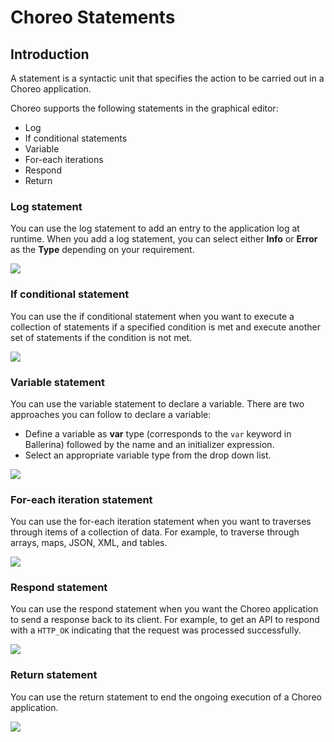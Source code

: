 # Choreo Statements 

## Introduction 

A statement is a syntactic unit that specifies the action to be carried out in a Choreo application. 

Choreo supports the following statements in the graphical editor:

 * Log  
 * If conditional statements  
 * Variable  
 * For-each iterations
 * Respond
 * Return


### Log statement

You can use the log statement to add an entry to the application log at runtime. When you add a log statement, you can select either **Info** or **Error** as the **Type** depending on your requirement.

![](/assets/img//statements/log.png)
 

### If conditional statement

You can use the if conditional statement when you want to execute a collection of statements if a specified condition is met and execute another set of statements if the condition is not met.

![](/assets/img//statements/if.png)

### Variable statement

You can use the variable statement to declare a variable. There are two approaches you can follow to declare a variable:
 * Define a variable as **var** type (corresponds to the `var` keyword in Ballerina) followed by the name and an initializer expression. 
 * Select an appropriate variable type from the drop down list.

![](/assets/img//statements/variable.png)

### For-each iteration statement

You can use the for-each iteration statement when you want to traverses through items of a collection of data. For example, to traverse through arrays, maps, JSON, XML, and tables. 

![](/assets/img//statements/for-each.png)

### Respond statement

You can use the respond statement when you want the Choreo application to send a response back to its client. For example, to get an API to respond with a `HTTP_OK` indicating that the request was processed successfully.

![](/assets/img//statements/respond.png)

### Return statement

You can use the return statement to end the ongoing execution of a Choreo application.

![](/assets/img//statements/return.png)

